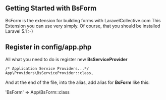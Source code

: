 Getting Started with BsForm
---------------------------
BsForm is the extension for building forms with LaravelCollective.com
This Extension you can use very simply. Of course, that you should be installed Laravel 5.1 :-)

Register in <strong>config/app.php</strong>
---------------------------------------------- 

All what you need to do is register new <strong>BsServiceProvider</strong>

    /* Application Service Providers...*/
    App\Providers\BsServiceProvider::class,

And at the end of the file, into the alias, add alias for <strong>BsForm</strong> like this:

        
    
  'BsForm'    => App\BsForm::class
